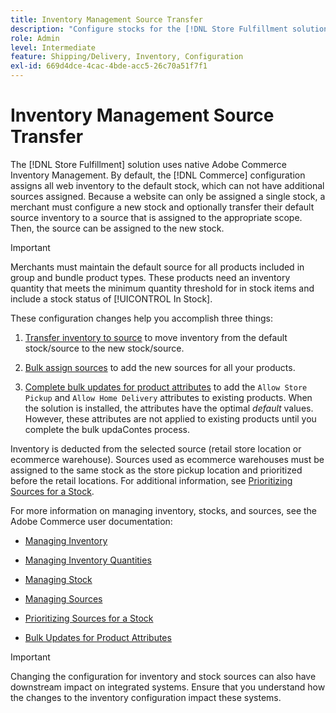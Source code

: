 ```yaml
---
title: Inventory Management Source Transfer
description: "Configure stocks for the [!DNL Store Fulfillment solution] with Adobe Commerce Inventory Management. Set up a new stock and transfer inventory out of default stock so that you can assign it to sources configured to enable Store Pickup capabilities required by the Store Fulfillment solution."
role: Admin
level: Intermediate
feature: Shipping/Delivery, Inventory, Configuration
exl-id: 669d4dce-4cac-4bde-acc5-26c70a51f7f1
---
```


# Inventory Management Source Transfer

The [!DNL Store Fulfillment] solution uses native Adobe Commerce Inventory Management. By default, the [!DNL Commerce] configuration assigns all web inventory to the default stock, which can not have additional sources assigned. Because a website can only be assigned a single stock, a merchant must configure a new stock and optionally transfer their default source inventory to a source that is assigned to the appropriate scope. Then, the source can be assigned to the new stock.

>[!IMPORTANT]
>
>Merchants must maintain the default source for all products included in group and bundle product types. These products need an inventory quantity that meets the minimum quantity threshold for in stock items and include a stock status of [!UICONTROL In Stock].

These configuration changes help you accomplish three things:

1. [Transfer inventory to source](https://experienceleague.adobe.com/en/docs/commerce-admin/inventory/quantities/inventory-transfer) to move inventory from the default stock/source to the new stock/source.

1.  [Bulk assign sources](https://experienceleague.adobe.com/en/docs/commerce-admin/inventory/quantities/bulk-assignment) to add the new sources for all your products.

1.  [Complete bulk updates for product attributes](https://experienceleague.adobe.com/en/docs/commerce-admin/catalog/product-attributes/create/bulk-product-attribute-update) to add the `Allow Store Pickup` and `Allow Home Delivery` attributes to existing products. When the solution is installed, the attributes have the optimal *default* values. However, these attributes are not applied to existing products until you complete the bulk updaContes process.

Inventory is deducted from the selected source (retail store location or ecommerce warehouse). Sources used as ecommerce warehouses must be assigned to the same stock as the store pickup location and prioritized before the retail locations. For additional information, see [Prioritizing Sources for a Stock](https://experienceleague.adobe.com/en/docs/commerce-admin/inventory/stocks/stocks-prioritize-sources).

For more information on managing inventory, stocks, and sources, see the Adobe Commerce user documentation:

- [Managing Inventory](https://experienceleague.adobe.com/en/docs/commerce-admin/inventory/introduction)

- [Managing Inventory Quantities](https://experienceleague.adobe.com/en/docs/commerce-admin/inventory/quantities/quantities-manage)

- [Managing Stock](https://experienceleague.adobe.com/en/docs/commerce-admin/inventory/stocks/stocks-manage)

- [Managing Sources](https://experienceleague.adobe.com/en/docs/commerce-admin/inventory/sources/sources-manage)

- [Prioritizing Sources for a Stock](https://experienceleague.adobe.com/en/docs/commerce-admin/inventory/stocks/stocks-prioritize-sources)

- [Bulk Updates for Product Attributes](https://experienceleague.adobe.com/en/docs/commerce-admin/catalog/product-attributes/create/bulk-product-attribute-update)


>[!IMPORTANT]
>
>Changing the configuration for inventory and stock sources can also have downstream impact on integrated systems. Ensure that you understand how the changes to the inventory configuration impact these systems.

